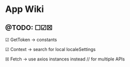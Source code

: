 # App Wiki

## @TODO: ☐︎☑︎☒

︎☑︎ GetToken -> constants

☑︎ Context -> search for local localeSettings

☒ Fetch -> use axios instances instead // for multiple APIs
